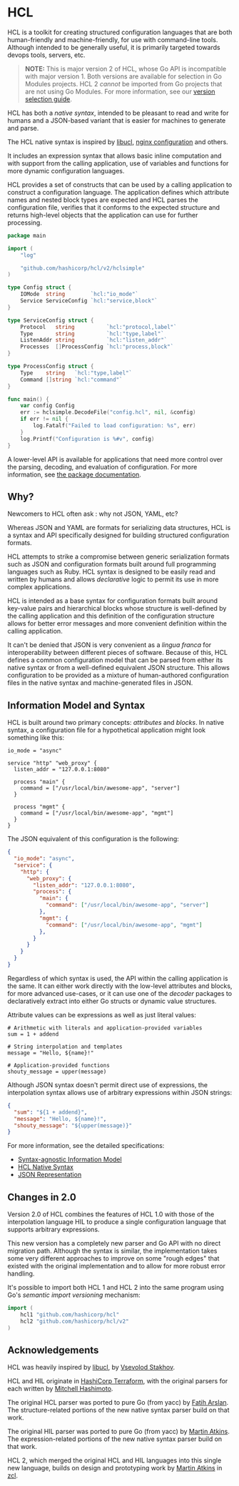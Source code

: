 # HCL

HCL is a toolkit for creating structured configuration languages that are
both human-friendly and machine-friendly, for use with command-line tools.
Although intended to be generally useful, it is primarily targeted
towards devops tools, servers, etc.

> **NOTE:** This is major version 2 of HCL, whose Go API is incompatible with
> major version 1. Both versions are available for selection in Go Modules
> projects. HCL 2 _cannot_ be imported from Go projects that are not using Go Modules. For more information, see our
> [version selection guide](https://github.com/hashicorp/hcl/wiki/Version-Selection).

HCL has both a _native syntax_, intended to be pleasant to read and write for
humans and a JSON-based variant that is easier for machines to generate
and parse.

The HCL native syntax is inspired by [libucl](https://github.com/vstakhov/libucl),
[nginx configuration](http://nginx.org/en/docs/beginners_guide.html#conf_structure)
and others.

It includes an expression syntax that allows basic inline computation and
with support from the calling application, use of variables and functions
for more dynamic configuration languages.

HCL provides a set of constructs that can be used by a calling application to
construct a configuration language. The application defines which attribute
names and nested block types are expected and HCL parses the configuration
file, verifies that it conforms to the expected structure and returns
high-level objects that the application can use for further processing.

```go
package main

import (
	"log"

	"github.com/hashicorp/hcl/v2/hclsimple"
)

type Config struct {
	IOMode  string        `hcl:"io_mode"`
	Service ServiceConfig `hcl:"service,block"`
}

type ServiceConfig struct {
	Protocol   string          `hcl:"protocol,label"`
	Type       string          `hcl:"type,label"`
	ListenAddr string          `hcl:"listen_addr"`
	Processes  []ProcessConfig `hcl:"process,block"`
}

type ProcessConfig struct {
	Type    string   `hcl:"type,label"`
	Command []string `hcl:"command"`
}

func main() {
	var config Config
	err := hclsimple.DecodeFile("config.hcl", nil, &config)
	if err != nil {
		log.Fatalf("Failed to load configuration: %s", err)
	}
	log.Printf("Configuration is %#v", config)
}
```

A lower-level API is available for applications that need more control over
the parsing, decoding, and evaluation of configuration. For more information,
see [the package documentation](https://pkg.go.dev/github.com/hashicorp/hcl/v2).

## Why?

Newcomers to HCL often ask : why not JSON, YAML, etc?

Whereas JSON and YAML are formats for serializing data structures, HCL is
a syntax and API specifically designed for building structured configuration
formats.

HCL attempts to strike a compromise between generic serialization formats
such as JSON and configuration formats built around full programming languages
such as Ruby. HCL syntax is designed to be easily read and written by humans
and allows _declarative_ logic to permit its use in more complex applications.

HCL is intended as a base syntax for configuration formats built
around key-value pairs and hierarchical blocks whose structure is well-defined
by the calling application and this definition of the configuration structure
allows for better error messages and more convenient definition within the
calling application.

It can't be denied that JSON is very convenient as a _lingua franca_
for interoperability between different pieces of software. Because of this,
HCL defines a common configuration model that can be parsed from either its
native syntax or from a well-defined equivalent JSON structure. This allows
configuration to be provided as a mixture of human-authored configuration
files in the native syntax and machine-generated files in JSON.

## Information Model and Syntax

HCL is built around two primary concepts: _attributes_ and _blocks_. In
native syntax, a configuration file for a hypothetical application might look
something like this:

```hcl
io_mode = "async"

service "http" "web_proxy" {
  listen_addr = "127.0.0.1:8080"
  
  process "main" {
    command = ["/usr/local/bin/awesome-app", "server"]
  }

  process "mgmt" {
    command = ["/usr/local/bin/awesome-app", "mgmt"]
  }
}
```

The JSON equivalent of this configuration is the following:

```json
{
  "io_mode": "async",
  "service": {
    "http": {
      "web_proxy": {
        "listen_addr": "127.0.0.1:8080",
        "process": {
          "main": {
            "command": ["/usr/local/bin/awesome-app", "server"]
          },
          "mgmt": {
            "command": ["/usr/local/bin/awesome-app", "mgmt"]
          },
        }
      }
    }
  }
}
```

Regardless of which syntax is used, the API within the calling application
is the same. It can either work directly with the low-level attributes and
blocks, for more advanced use-cases, or it can use one of the _decoder_
packages to declaratively extract into either Go structs or dynamic value
structures.

Attribute values can be expressions as well as just literal values:

```hcl
# Arithmetic with literals and application-provided variables
sum = 1 + addend

# String interpolation and templates
message = "Hello, ${name}!"

# Application-provided functions
shouty_message = upper(message)
```

Although JSON syntax doesn't permit direct use of expressions, the interpolation
syntax allows use of arbitrary expressions within JSON strings:

```json
{
  "sum": "${1 + addend}",
  "message": "Hello, ${name}!",
  "shouty_message": "${upper(message)}"
}
```

For more information, see the detailed specifications:

* [Syntax-agnostic Information Model](spec.md)
* [HCL Native Syntax](hclsyntax/spec.md)
* [JSON Representation](json/spec.md)

## Changes in 2.0

Version 2.0 of HCL combines the features of HCL 1.0 with those of the
interpolation language HIL to produce a single configuration language that
supports arbitrary expressions.

This new version has a completely new parser and Go API with no direct
migration path. Although the syntax is similar, the implementation takes some
very different approaches to improve on some "rough edges" that existed with
the original implementation and to allow for more robust error handling.

It's possible to import both HCL 1 and HCL 2 into the same program using Go's
_semantic import versioning_ mechanism:

```go
import (
    hcl1 "github.com/hashicorp/hcl"
    hcl2 "github.com/hashicorp/hcl/v2"
)
```

## Acknowledgements

HCL was heavily inspired by [libucl](https://github.com/vstakhov/libucl),
by [Vsevolod Stakhov](https://github.com/vstakhov).

HCL and HIL originate in [HashiCorp Terraform](https://terraform.io/),
with the original parsers for each written by
[Mitchell Hashimoto](https://github.com/mitchellh).

The original HCL parser was ported to pure Go (from yacc) by
[Fatih Arslan](https://github.com/fatih). The structure-related portions of
the new native syntax parser build on that work.

The original HIL parser was ported to pure Go (from yacc) by
[Martin Atkins](https://github.com/apparentlymart). The expression-related
portions of the new native syntax parser build on that work.

HCL 2, which merged the original HCL and HIL languages into this single new
language, builds on design and prototyping work by
[Martin Atkins](https://github.com/apparentlymart) in
[zcl](https://github.com/zclconf/go-zcl).
